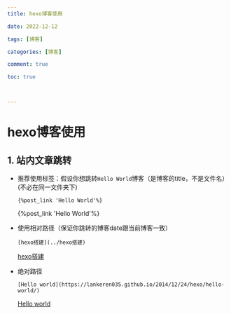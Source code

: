 ```yaml
---
title: hexo博客使用

date: 2022-12-12

tags: [博客]

categories: [博客]

comment: true

toc: true



---
```


#  

 <!--more-->



# hexo博客使用

## 1. 站内文章跳转

- 推荐使用标签：假设你想跳转`Hello World`博客（是博客的title，不是文件名）(不必在同一文件夹下)

  ```
  {%post_link 'Hello World'%}
  ```

  {%post_link 'Hello World'%}

  

- 使用相对路径（保证你跳转的博客date跟当前博客一致）

  ```
  [hexo搭建](../hexo搭建)
  ```

  [hexo搭建](../hexo搭建)

- 绝对路径

  ```
  [Hello world](https://lankeren035.github.io/2014/12/24/hexo/hello-world/)
  ```

  [Hello world](https://lankeren035.github.io/2014/12/24/hexo/hello-world/)



